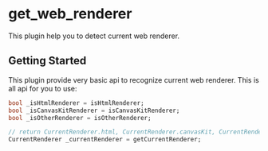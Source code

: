 # get_web_renderer

This plugin help you to detect current web renderer.

## Getting Started

This plugin provide very basic api to recognize current web renderer. This is all api for you to use:
```dart
bool _isHtmlRenderer = isHtmlRenderer;
bool _isCanvasKitRenderer = isCanvasKitRenderer;
bool _isOtherRenderer = isOtherRenderer;

// return CurrentRenderer.html, CurrentRenderer.canvasKit, CurrentRenderer.other
CurrentRenderer _currentRenderer = getCurrentRenderer; 
```
